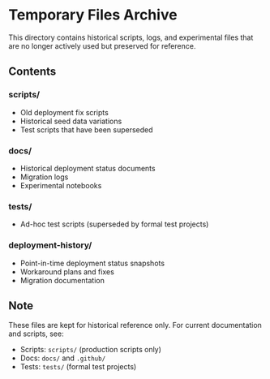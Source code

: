 # Temporary Files Archive

This directory contains historical scripts, logs, and experimental files that are no longer actively used but preserved for reference.

## Contents

### scripts/
- Old deployment fix scripts
- Historical seed data variations
- Test scripts that have been superseded

### docs/
- Historical deployment status documents
- Migration logs
- Experimental notebooks

### tests/
- Ad-hoc test scripts (superseded by formal test projects)

### deployment-history/
- Point-in-time deployment status snapshots
- Workaround plans and fixes
- Migration documentation

## Note

These files are kept for historical reference only. For current documentation and scripts, see:
- Scripts: `scripts/` (production scripts only)
- Docs: `docs/` and `.github/`
- Tests: `tests/` (formal test projects)
